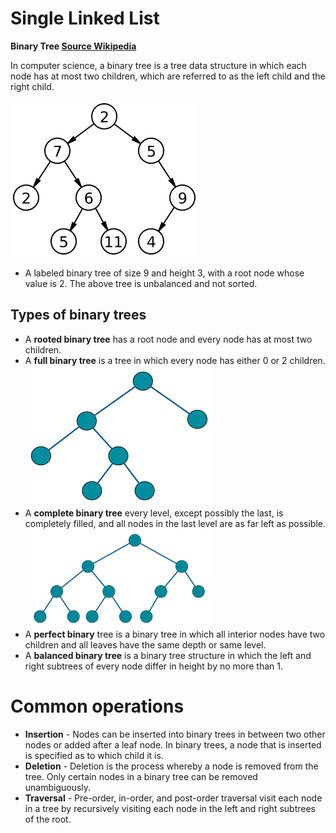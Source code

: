 # Single Linked List

**Binary Tree [Source Wikipedia](https://en.wikipedia.org/wiki/Linked_list)**

In computer science, a binary tree is a tree data structure in which each node has at most two children, which are referred to as the left child and the right child.

![example binarry tree](Binary_tree.png)

* A labeled binary tree of size 9 and height 3, with a root node whose value is 2. The above tree is unbalanced and not sorted.

## Types of binary trees

* A **rooted binary tree** has a root node and every node has at most two children.
* A **full binary tree** is a tree in which every node has either 0 or 2 children.  
![full binary tree](Full_binary.png)  
* A **complete binary tree** every level, except possibly the last, is completely filled, and all nodes in the last level are as far left as possible.  
![complete binary tree](Complete_binary.png)
* A **perfect binary** tree is a binary tree in which all interior nodes have two children and all leaves have the same depth or same level.
* A **balanced binary tree** is a binary tree structure in which the left and right subtrees of every node differ in height by no more than 1.

# Common operations

* **Insertion** - Nodes can be inserted into binary trees in between two other nodes or added after a leaf node. In binary trees, a node that is inserted is specified as to which child it is.
* **Deletion** - Deletion is the process whereby a node is removed from the tree. Only certain nodes in a binary tree can be removed unambiguously.
* **Traversal** - Pre-order, in-order, and post-order traversal visit each node in a tree by recursively visiting each node in the left and right subtrees of the root.
